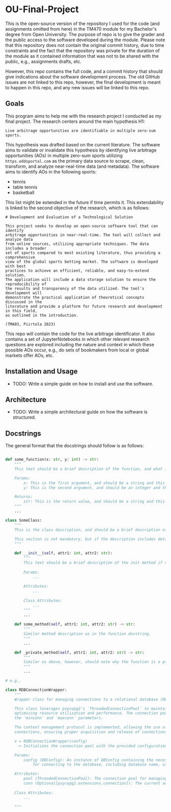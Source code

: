 # OU-Final-Project
This is the open-source version of the repository I used for the code (and assignments omitted from here) in the TM470 module for my Bachelor's degree from Open University. 
The purpose of repo is to give the grader and the public access to the software developed during the module. Please note that this repository does not contain the original commit history, due to time constraints and the fact that the repository was private for the duration of the module as it contained information that was not to be shared with the public, e.g., assignments drafts, etc.

However, this repo contains the full code, and a commit history that should give indications about the software development process. The old GitHub issues are not linked to this repo, however, the final development is meant to happen in this repo, and any new issues will be linked to this repo.

## Goals

This program aims to help me with the research project I conducted as my final project. The research centers around the main hypothesis H1:

    Live arbitrage opportunities are identifiable in multiple zero-sum sports.

This hypothesis was drafted based on the current literature. The software aims to validate or invalidate this hypothesis by identifying live arbitrage opportunities (AOs) in multiple zero-sum sports utilizing `https.oddsportal.com` as the primary data source to scrape, clean, transform, and analyze near-real-time data (and metadata).
The software aims to identify AOs in the following sports:
- tennis
- table tennis
- basketball

This list might be extended in the future if time permits it. This extendability is linked to the second objective of the research, which is as follows:

    # Development and Evaluation of a Technological Solution
    
    This project seeks to develop an open-source software tool that can identify 
    arbitrage opportunities in near-real-time. The tool will collect and analyze data
    from online sources, utilizing appropriate techniques. The data includes a broader
    set of sports compared to most existing literature, thus providing a comprehensive
    view of the global sports betting market. The software is developed with best
    practices to achieve an efficient, reliable, and easy-to-extend solution. 
    The application will include a data storage solution to ensure the reproducibility of
    the results and transparency of the data utilized. The tool's development will 
    demonstrate the practical application of theoretical concepts discussed in the
    literature and provide a platform for future research and development in this field,
    as outlined in the introduction.

    (TMA03, Piirtola 2023) 

This repo will contain the code for the live arbitrage identificator. It also contains a set of JupyterNotebooks in which other relevant research questions are explored including the nature and context in which these possible AOs occur, e.g., do sets of bookmakers from local or global markets offer AOs, etc.

## Installation and Usage

- TODO: Write a simple guide on how to install and use the software.

## Architecture

- TODO: Write a simple architectural guide on how the software is structured.

## Docstrings

The general format that the docstrings should follow is as follows:

```python

def some_function(x: str, y: int) -> str:
    """
    This text should be a brief description of the function, and what it does and possibly why it does it.

    Params:
        x: This is the first argument, and should be a string and this text explains what it is.
        y: This is the second argument, and should be an integer and this text explains what it is.

    Returns:
        str: This is the return value, and should be a string and this text explains what it is.
    """
    ...

class SomeClass:
    """
    This is the class description, and should be a brief description of the class, and what it does and possibly why it does it.
    
    This section is not mandatory, but if the description includes details relevant to the class but not to the init method, then it should be included here.
    """

    def __init__(self, attr1: int, attr2: str):
        """
        This text should be a brief description of the init method if needed
        
        Params:
            ...
            
        Attributes:
            ...
            
        Class Attributes:
            ...
        """
        ...
        
    def some_method(self, attr1: int, attr2: str) -> str:
        """
        Similar method description as in the function docstring.
        """
        ...

    def _private_method(self, attr1: int, attr2: str) -> str:
        """
        Similar as above, however, should note why the function is a private method if this is the case.
        """
        ...

# e.g.,

class RDBConnectionWrapper:
    """
    Wrapper class for managing connections to a relational database (RDB) using connection pooling.

    This class leverages psycopg2's `ThreadedConnectionPool` to maintain a pool of connections to the database,
    optimizing resource utilization and performance. The connection pool's size can be controlled by adjusting
    the `minconn` and `maxconn` parameters.

    The context management protocol is implemented, allowing the use of the `with` statement to manage
    connections, ensuring proper acquisition and release of connections from the pool.

    x = RDBConnectionWrapper(config)
     -> Initializes the connection pool with the provided configuration parameters.

    Params:
        config (DBConfig): An instance of DBConfig containing the necessary configuration parameters
            for connecting to the database, including database name, user, password, host, and port.

    Attributes:
        pool (ThreadedConnectionPool): The connection pool for managing connections to the database.
        conn (Optional[psycopg2.extensions.connection]): The current active connection, if any.
        
    Class Attributes:
        ...
        
    """